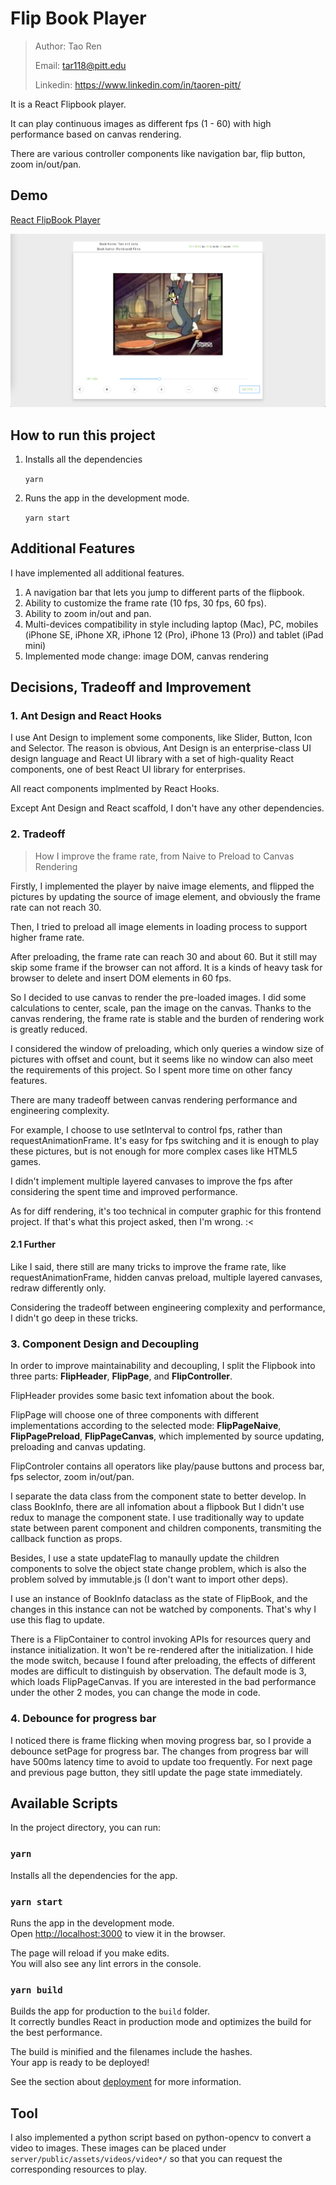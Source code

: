 # Flip Book Player

> Author: Tao Ren
>
> Email: tar118@pitt.edu
>
> Linkedin: https://www.linkedin.com/in/taoren-pitt/

It is a React Flipbook player. 

It can play continuous images as different fps (1 - 60) with high performance based on canvas rendering.

There are various controller components like navigation bar, flip button, zoom in/out/pan.

## Demo
[React FlipBook Player](https://drive.google.com/file/d/1Sa4EVXyLZVUiFwnyloNbehU5VO7W53Y5/view?usp=sharing)

![Demo](./demo.png)

## How to run this project
1. Installs all the dependencies 

    `yarn`

2. Runs the app in the development mode.

    `yarn start`

## Additional Features
I have implemented all additional features.
1. A navigation bar that lets you jump to different parts of the flipbook.
2. Ability to customize the frame rate (10 fps, 30 fps, 60 fps).
3. Ability to zoom in/out and pan.
4. Multi-devices compatibility in style including laptop (Mac), PC, mobiles (iPhone SE, iPhone XR, iPhone 12 (Pro), iPhone 13 (Pro)) and tablet (iPad mini)
5. Implemented mode change: image DOM, canvas rendering

## Decisions, Tradeoff and Improvement

### 1. Ant Design and React Hooks

I use Ant Design to implement some components, like Slider, Button, Icon and Selector.
The reason is obvious, Ant Design is an enterprise-class UI design language and React UI library with a set of high-quality React components, one of best React UI library for enterprises.

All react components implmented by React Hooks.

Except Ant Design and React scaffold, I don't have any other dependencies.

### 2. Tradeoff
> How I improve the frame rate, from Naive to Preload to Canvas Rendering

Firstly, I implemented the player by naive image elements, and flipped the pictures by updating the source of image element, and obviously the frame rate can not reach 30.

Then, I tried to preload all image elements in loading process to support higher frame rate. 

After preloading, the frame rate can reach 30 and about 60. But it still may skip some frame if the browser can not afford. It is a kinds of heavy task for browser to delete and insert DOM elements in 60 fps.

So I decided to use canvas to render the pre-loaded images. I did some calculations to center, scale, pan the image on the canvas. Thanks to the canvas rendering, the frame rate is stable and the burden of rendering work is greatly reduced.

I considered the window of preloading, which only queries a window size of pictures with offset and count, but it seems like no window can also meet the requirements of this project. So I spent more time on other fancy features.

There are many tradeoff between canvas rendering performance and engineering complexity.

For example, I choose to use setInterval to control fps, rather than requestAnimationFrame. It's easy for fps switching and it is enough to play these pictures, but is not enough for more complex cases like HTML5 games.

I didn't implement multiple layered canvases to improve the fps after considering the spent time and improved performance.

As for diff rendering, it's too technical in computer graphic for this frontend project. If that's what this project asked, then I'm wrong. :\<


#### 2.1 Further

Like I said, there still are many tricks to improve the frame rate, like requestAnimationFrame, hidden canvas preload, multiple layered canvases, redraw differently only.

Considering the tradeoff between engineering complexity and performance, I didn't go deep in these tricks.

### 3. Component Design and Decoupling

In order to improve maintainability and decoupling, I split the Flipbook into three parts: **FlipHeader**, **FlipPage**, and **FlipController**.

FlipHeader provides some basic text infomation about the book.

FlipPage will choose one of three components with different implementations according to the selected mode: **FlipPageNaive**, **FlipPagePreload**, **FlipPageCanvas**, which implemented by source updating, preloading and canvas updating.

FlipControler contains all operators like play/pause buttons and process bar, fps selector, zoom in/out/pan.

I separate the data class from the component state to better develop. In class BookInfo, there are all infomation about a flipbook But I didn't use redux to manage the component state. I use traditionally way to update state between parent component and children components, transmiting the callback function as props. 

Besides, I use a state updateFlag to manaully update the children components to solve the object state change problem, which is also the problem solved by immutable.js (I don't want to import other deps).

I use an instance of BookInfo dataclass as the state of FlipBook, and the changes in this instance can not be watched by components. That's why I use this flag to update. 

There is a FlipContainer to control invoking APIs for resources query and instance initialization. It won't be re-rendered after the initialization. I hide the mode switch, because I found after preloading, the effects of different modes are difficult to distinguish by observation. The default mode is 3, which loads FlipPageCanvas. If you are interested in the bad performance under the other 2 modes, you can change the mode in code.

### 4. Debounce for progress bar

I noticed there is frame flicking when moving progress bar, so I provide a debounce setPage for progress bar. The changes from progress bar will have 500ms latency time to avoid to update too frequently.
For next page and previous page button, they sitll update the page state immediately.




## Available Scripts

In the project directory, you can run:

### `yarn`

Installs all the dependencies for the app.

### `yarn start`

Runs the app in the development mode.\
Open [http://localhost:3000](http://localhost:3000) to view it in the browser.

The page will reload if you make edits.\
You will also see any lint errors in the console.

### `yarn build`

Builds the app for production to the `build` folder.\
It correctly bundles React in production mode and optimizes the build for the best performance.

The build is minified and the filenames include the hashes.\
Your app is ready to be deployed!

See the section about [deployment](https://facebook.github.io/create-react-app/docs/deployment) for more information.


## Tool

I also implemented a python script based on python-opencv to convert a video to images. 
These images can be placed under `server/public/assets/videos/video*/` so that you can request the corresponding resources to play.

